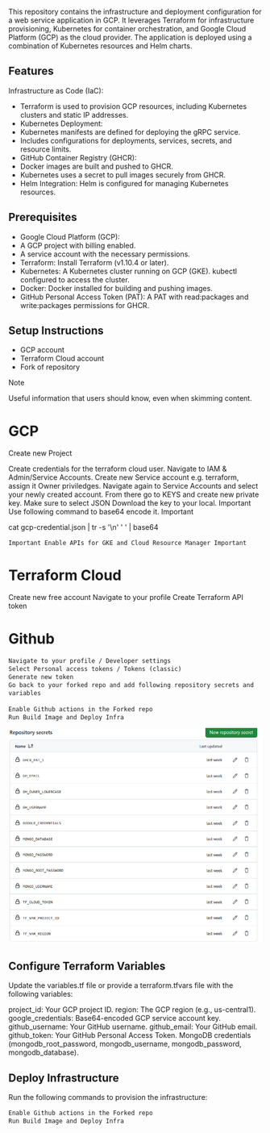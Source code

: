 This repository contains the infrastructure and deployment configuration for a web service application in GCP. It leverages Terraform for infrastructure provisioning, Kubernetes for container orchestration, and Google Cloud Platform (GCP) as the cloud provider. The application is deployed using a combination of Kubernetes resources and Helm charts.

## Features
Infrastructure as Code (IaC):
- Terraform is used to provision GCP resources, including Kubernetes clusters and static IP addresses.
- Kubernetes Deployment:
- Kubernetes manifests are defined for deploying the gRPC service.
- Includes configurations for deployments, services, secrets, and resource limits.
- GitHub Container Registry (GHCR):
- Docker images are built and pushed to GHCR.
- Kubernetes uses a secret to pull images securely from GHCR.
- Helm Integration: Helm is configured for managing Kubernetes resources.


## Prerequisites
- Google Cloud Platform (GCP):
- A GCP project with billing enabled.
- A service account with the necessary permissions.
- Terraform: Install Terraform (v1.10.4 or later).
- Kubernetes: A Kubernetes cluster running on GCP (GKE). kubectl configured to access the cluster.
- Docker: Docker installed for building and pushing images.
- GitHub Personal Access Token (PAT): A PAT with read:packages and write:packages permissions for GHCR.

## Setup Instructions
- GCP account
- Terraform Cloud account
- Fork of repository
> [!NOTE]
> Useful information that users should know, even when skimming content.

# GCP

Create new Project

Create credentials for the terraform cloud user. Navigate to IAM & Admin/Service Accounts. Create new Service account e.g. terraform, assign it Owner priviledges. Navigate again to Service Accounts and select your newly created account. From there go to KEYS and create new private key. Make sure to select JSON Download the key to your local. Important Use following command to base64 encode it. Important

  cat gcp-credential.json | tr -s '\n' ' ' | base64

    Important Enable APIs for GKE and Cloud Resource Manager Important

# Terraform Cloud

Create new free account
Navigate to your profile
Create Terraform API token


# Github

    Navigate to your profile / Developer settings
    Select Personal access tokens / Tokens (classic)
    Generate new token
    Go back to your forked repo and add following repository secrets and variables

    Enable Github actions in the Forked repo
    Run Build Image and Deploy Infra
![alt text](image.png)

## Configure Terraform Variables
Update the variables.tf file or provide a terraform.tfvars file with the following variables:

project_id: Your GCP project ID.
region: The GCP region (e.g., us-central1).
google_credentials: Base64-encoded GCP service account key.
github_username: Your GitHub username.
github_email: Your GitHub email.
github_token: Your GitHub Personal Access Token.
MongoDB credentials (mongodb_root_password, mongodb_username, mongodb_password, mongodb_database).

## Deploy Infrastructure
Run the following commands to provision the infrastructure:

    Enable Github actions in the Forked repo
    Run Build Image and Deploy Infra
